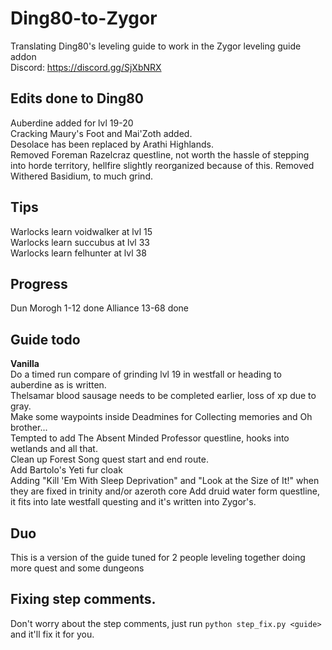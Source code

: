 # Ding80-to-Zygor
Translating Ding80's leveling guide to work in the Zygor leveling guide addon  
Discord: https://discord.gg/SjXbNRX  

## Edits done to Ding80
Auberdine added for lvl 19-20  
Cracking Maury's Foot and Mai'Zoth added.  
Desolace has been replaced by Arathi Highlands.  
Removed Foreman Razelcraz questline, not worth the hassle of stepping into horde territory, hellfire slightly reorganized because of this.
Removed Withered Basidium, to much grind.

## Tips
Warlocks learn voidwalker at lvl 15  
Warlocks learn succubus at lvl 33  
Warlocks learn felhunter at lvl 38  

## Progress
Dun Morogh 1-12 done
Alliance 13-68 done  

## Guide todo
**Vanilla**  
Do a timed run compare of grinding lvl 19 in westfall or heading to auberdine as is written.  
Thelsamar blood sausage needs to be completed earlier, loss of xp due to gray.  
Make some waypoints inside Deadmines for Collecting memories and Oh brother...  
Tempted to add The Absent Minded Professor questline, hooks into wetlands and all that.  
Clean up Forest Song quest start and end route.  
Add Bartolo's Yeti fur cloak  
Adding "Kill 'Em With Sleep Deprivation" and "Look at the Size of It!" when they are fixed in trinity and/or azeroth core
Add druid water form questline, it fits into late westfall questing and it's written into Zygor's.

## Duo
This is a version of the guide tuned for 2 people leveling together doing more quest and some dungeons

## Fixing step comments.
Don't worry about the step comments, just run `python step_fix.py <guide>` and it'll fix it for you.
